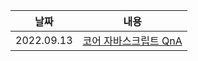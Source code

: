 | 날짜       | 내용                                                                                               |
| ---------- | -------------------------------------------------------------------------------------------------- |
| 2022.09.13 | [코어 자바스크립트 QnA](https://bush-quarter-3e6.notion.site/QnA-ae74a394c93841c5b440608b97d12fc4) |
